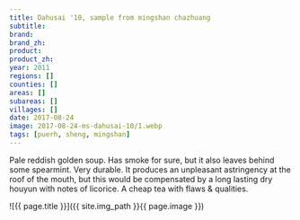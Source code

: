 ```yaml
---
title: Dahusai '10, sample from mingshan chazhuang
subtitle: 
brand: 
brand_zh: 
product: 
product_zh: 
year: 2011
regions: []
counties: []
areas: []
subareas: []
villages: []
date: 2017-08-24
image: 2017-08-24-ms-dahusai-10/1.webp
tags: [puerh, sheng, mingshan]
---
```

Pale reddish golden soup. Has smoke for sure, but it also leaves behind some spearmint. Very durable. It produces an unpleasant astringency at the roof of the mouth, but this would be compensated by a long lasting dry houyun with notes of licorice. A cheap tea with flaws & qualities.

![{{ page.title }}]({{ site.img_path }}{{ page.image }})